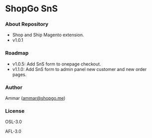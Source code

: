 # ShopGo SnS #

### About Repository ###

* Shop and Ship Magento extension.
* v1.0.1

### Roadmap ###

* v1.0.5: Add SnS form to onepage checkout.
* v1.1.0: Add SnS form to admin panel new customer and new order pages.

### Author ###

Ammar (<ammar@shopgo.me>)

### License ###

OSL-3.0

AFL-3.0
